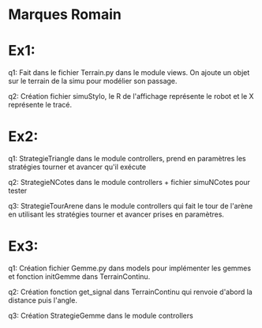 # Marques Romain

# Ex1:
q1: Fait dans le fichier Terrain.py dans le module views. On ajoute un objet sur le terrain de la simu pour modélier son passage.

q2: Création fichier simuStylo, le R de l'affichage représente le robot et le X représente le tracé.

# Ex2:
q1: StrategieTriangle dans le module controllers, prend en paramètres les stratégies tourner et avancer qu'il exécute

q2: StrategieNCotes dans le module controllers + fichier simuNCotes pour tester

q3: StrategieTourArene dans le module controllers qui fait le tour de l'arène en utilisant les stratégies tourner et avancer prises en paramètres.

# Ex3:
q1: Création fichier Gemme.py dans models pour implémenter les gemmes et fonction initGemme dans TerrainContinu.

q2: Création fonction get_signal dans TerrainContinu qui renvoie d'abord la distance puis l'angle.

q3: Création StrategieGemme dans le module controllers 